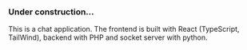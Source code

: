<h3>Under construction...</h3>

This is a chat application. The frontend is built with React (TypeScript, TailWind), backend with PHP and socket server with python.